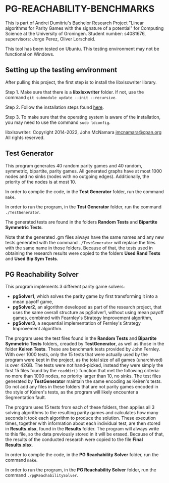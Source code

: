 # PG-REACHABILITY-BENCHMARKS
This is part of Andrei Dumitriu's Bachelor Research Project "Linear algorithms for Parity Games with the signature of a potential" for Computing Science at the University of Groningen. Student number: s4081676, supervisors: Jorge Perez, Oliver Lorscheid.

This tool has been tested on Ubuntu. This testing environment may not be functional on Windows.

## Setting up the testing environment
After pulling this project, the first step is to install the libxlsxwriter library.

Step 1. Make sure that there is a **libxlsxwriter** folder. If not, use the command `git submodule update --init --recursive`.

Step 2. Follow the installation steps found [here](https://libxlsxwriter.github.io/getting_started.html).

Step 3. To make sure that the operating system is aware of the installation, you may need to use the command `sudo ldconfig`.

libxlsxwriter:
Copyright 2014-2022, John McNamara <jmcnamara@cpan.org>
All rights reserved.


## Test Generator
This program generates 40 random parity games and 40 random, symmetric, bipartite, parity games. All generated graphs have at most 1000 nodes and no sinks (nodes with no outgoing edges). Additionally, the priority of the nodes is at most 10.

In order to complie the code, in the **Test Generator** folder, run the command `make`.

In order to run the program, in the **Test Generator** folder, run the command `./TestGenerator`.

The generated tests are found in the folders **Random Tests** and **Bipartite Symmetric Tests**. 

Note that the generated .gm files always have the same names and any new tests generated with the command `./TestGenerator` will replace the files with the same name in those folders. Because of that, the tests used in obtaining the research results were copied to the folders **Used Rand Tests** and **Used Bip Sym Tests**. 

## PG Reachability Solver
This program implements 3 different parity game solvers:

- **pgSolver1**, which solves the parity game by first transforming it into a mean payoff game,
- **pgSolver2**, an algorithm developed as part of the research project, that uses the same overall structure as pgSolver1, without using mean payoff games, combined with Fearnley's Strategy Improvement algorithm,
- **pgSolver3**, a sequential implementation of Fernley's Strategy Improvement algorithm. 

The program uses the test files found in the **Random Tests** and **Bipartite Symmetric Tests** folders, creaded by **TestGenerator**, as well as those in the folder **Keiren Tests**. These are benchmark tests provided by John Fernley. With over 1000 tests, only the 15 tests that were actually used by the program were kept in the project, as the total size of all games (unarchived) is over 42GB. The tests were not hand-picked, instead they were simply the first 15 files found by the `readdir()` function that met the following criteria: no more than 1000 nodes, no priority larger than 10, no sinks. The test files generated by **TestGenerator** maintain the same encoding as Keiren's tests. Do not add any files in these folders that are not parity games encoded in the style of Keiren's tests, as the program will likely encounter a Segmentation fault.

The program uses 15 tests from each of these folders, then applies all 3 solving algorithms to the resulting parity games and calculates how many seconds it took each algorithm to produce the solution. These execution times, together with information about each individual test, are then stored in **Results.xlsx**, found in the **Results** folder. The program will always write to this file, so the data previously stored in it will be erased. Because of that, the results of the conducted research were copied to the file **Final Results.xlsx**.

In order to complie the code, in the **PG Reachability Solver** folder, run the command `make`.

In order to run the program, in the **PG Reachability Solver** folder, run the command `./pgReachabilitySolver`.



